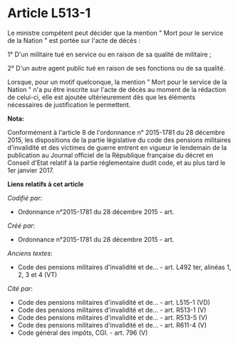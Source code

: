 # Article L513-1

Le ministre compétent peut décider que la mention " Mort pour le service de la Nation " est portée sur l'acte de décès :

1° D'un militaire tué en service ou en raison de sa qualité de militaire ;

2° D'un autre agent public tué en raison de ses fonctions ou de sa qualité.

Lorsque, pour un motif quelconque, la mention " Mort pour le service de la Nation " n'a pu être inscrite sur l'acte de décès
au moment de la rédaction de celui-ci, elle est ajoutée ultérieurement dès que les éléments nécessaires de justification le
permettent.

**Nota:**

Conformément à l'article 8 de l'ordonnance n° 2015-1781 du 28 décembre 2015, les dispositions de la partie législative du
code des pensions militaires d'invalidité et des victimes de guerre entrent en vigueur le lendemain de la publication au
Journal officiel de la République française du décret en Conseil d'Etat relatif à la partie réglementaire dudit code, et au
plus tard le 1er janvier 2017.

**Liens relatifs à cet article**

_Codifié par_:

  - Ordonnance n°2015-1781 du 28 décembre 2015 - art.

_Créé par_:

  - Ordonnance n°2015-1781 du 28 décembre 2015 - art.

_Anciens textes_:

  - Code des pensions militaires d'invalidité et de... - art. L492 ter, alinéas 1, 2, 3 et 4  (VT)

_Cité par_:

  - Code des pensions militaires d'invalidité et de... - art. L515-1 (VD)
  - Code des pensions militaires d'invalidité et de... - art. R513-1 (V)
  - Code des pensions militaires d'invalidité et de... - art. R513-5 (V)
  - Code des pensions militaires d'invalidité et de... - art. R611-4 (V)
  - Code général des impôts, CGI. - art. 796 (V)
